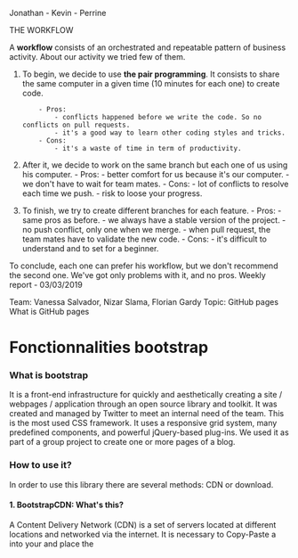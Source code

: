 ﻿Jonathan - Kevin - Perrine

THE WORKFLOW

A **workflow** consists of an orchestrated and repeatable pattern of business activity.
About our activity we tried few of them.

1.  To begin, we decide to use **the pair programming**. It consists to share the same computer in a given time (10 minutes for each one) to create code.

        	- Pros:
        		- conflicts happened before we write the code. So no conflicts on pull requests.
        		- it's a good way to learn other coding styles and tricks.
        	- Cons:
        		- it's a waste of time in term of productivity.

2.  After it, we decide to work on the same branch but each one of us using his computer. - Pros: - better comfort for us because it's our computer. - we don't have to wait for team mates. - Cons: - lot of conflicts to resolve each time we push. - risk to loose your progress.

3.  To finish, we try to create different branches for each feature. - Pros: - same pros as before. - we always have a stable version of the project. - no push conflict, only one when we merge. - when pull request, the team mates have to validate the new code. - Cons: - it's difficult to understand and to set for a beginner.

To conclude, each one can prefer his workflow, but we don't recommend the second one.
We've got only problems with it, and no pros.
Weekly report - 03/03/2019

Team: Vanessa Salvador, Nizar Slama, Florian Gardy
Topic: GitHub pages
What is GitHub pages

# Fonctionnalities bootstrap

### What is bootstrap

It is a front-end infrastructure for quickly and aesthetically creating a site / webpages / application through an open source library and toolkit.
It was created and managed by Twitter to meet an internal need of the team. This is the most used CSS framework.
It uses a responsive grid system, many predefined components, and powerful jQuery-based plug-ins.
We used it as part of a group project to create one or more pages of a blog.

### How to use it?

In order to use this library there are several methods: CDN or download.

#### 1. BootstrapCDN: What's this?

A Content Delivery Network (CDN) is a set of servers located at different locations and networked via the internet.
It is necessary to Copy-Paste a <link> into your <head> and place
the <script> near the end of your pages, just before the </ body> closing tag.

#### 2. Other methods:

Bootstrap components can be downloaded directly to their site.

### How it works?

Bootstrap uses a responsive 12 column grid layout and has design templates for:

-   Buttons
-   Images
-   Tables
-   Forms
-   Navigation

### Pros and Cons:

#### Pros:

-   Quick site layout ;
-   Very flexible, possibility of modifying the code directly in the HTML ;
-   Render quickly very aesthetic;

#### Cons:

-   Sites necessarily identical at the level of the structure, due to the Bootstrap standard;
-   The copy-pasted;
-   Some tools are difficult to modify at our choice.

GitHub Pages is a service, provided by GitHub, designed to host your personal, organization, or project pages directly from a GitHub repository.
How to publish on GitHub Pages ?

If you want to publish a website as a standard user or an organization, simply create a new repository on GitHub named username.github.io, where username is your username (or organization name) on GitHub.
All the modifications done on the master branch are automatically published on internet.

If you want to publish a project site:

    create any repository
    create/add a file “index.html”
    modify the settings of the repository: Settings > GitHub Pages > Select the source branch (master)
    Your site will be publish after your next commit on the master branch.

How can I reach my website ?

To reach your web site, open any web browser and open the url pattern below:
User or organization : https://username.github.io
Project : http://username.github.io/repository



***Crew:****
Amine
Sarah
Stéphane

**Management Conflicts: how to resolve merge conflicts**
**3 merge tools :
 1. - Visual Studio
 2. - Meld: via Git
 3. - Github : Pull request**


**1= VISUAL STUDIO**
		-The conflicts begin when you make a git pull (we are on a dev branch)
		-Visual Studio display red stickers = conflict indicators
		-Display between the remote code and your local code:  
		*An input mode with a color and an output mode with another color* 
		-As long as the conflicts are not settled, no further action can be allow
		-Choose the code that we want to keep and validate
		-3 possible options = accept both changes / accept incoming changes / accept current changes
		-After that, make a git push on the current branch (dev)

*Warning!*  
One piece of advice: start conflict management from the bottom of the code page to avoid validating all conflicts without being able to check them one by one.

*VS Screenshots*
(https://code.visualstudio.com/assets/docs/editor/versioncontrol/merge-conflict.png)
![RÃ©sultat de recherche d'images pour "visual studio code merge tool"](https://code.visualstudio.com/assets/docs/editor/versioncontrol/overview.png)


**2= MELD**
When using Git, "git mergetool" will start a 'merge helper
3 parts displayed:
1- Local code
2- Code commit
3- Remote code
- Allow to have a global visualization of the differences between local, remote and commit code.
- Choose the code that you want to keep for the project (thanks to the arrow button)
- Save the choice and it's done.

*Meld Screenshot*
![RÃ©sultat de recherche d'images pour "meld screenshots"](https://i.stack.imgur.com/QRzUR.png)

**3= GITHUB**

-Go on the repository on Github
-Choose the branch which will receive the data
-The branch where the data came from
-Make a pull request
-Add a comment if needed
-Check the message: Indicator able to merge or not
-And do the validation.

*Only the repository owner can do the validation*

  ![](https://chat.wildcodeschool.fr/file-upload/yZGkrZokLYNQurrWB/Capture%20d%E2%80%99%C3%A9cran%20de%202019-03-08%2011-23-15.png)


** Conclusion **: Conflict management on a daily basis and throughout the project is **highly* recommended**.
Thus you can save time and avoid being overwhelmed by too much conflict at the end of the project.

> Written with [StackEdit](https://stackedit.io/).

